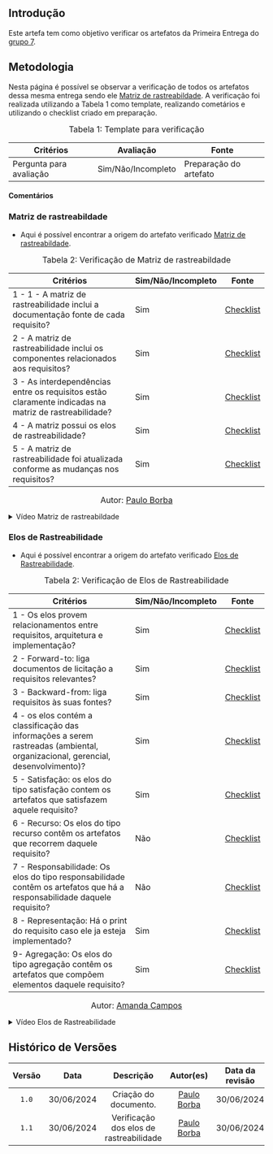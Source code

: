 ## Introdução
Este artefa tem como objetivo verificar os artefatos da Primeira Entrega do [grupo 7](https://github.com/Requisitos-de-Software/2024.1-Meu-INSS).

## Metodologia

Nesta página é possível se observar a verificação de todos os artefatos dessa mesma entrega sendo ele [Matriz de rastreabildade](https://requisitos-de-software.github.io/2024.1-Meu-INSS/rastreabilidade/matriz/). A verificação foi realizada utilizando a Tabela 1 como template, realizando cometários e utilizando o checklist criado em preparação.

<font size="3"><p style="text-align: center">Tabela 1: Template para verificação</p></font>

<center>

Critérios | Avaliação | Fonte
--|--|--
Pergunta para avaliação| Sim/Não/Incompleto| Preparação do artefato

</center>

#### Comentários


### Matriz de rastreabildade

- Aqui é possível encontrar a origem do artefato verificado [Matriz de rastreabildade](https://requisitos-de-software.github.io/2024.1-Meu-INSS/rastreabilidade/matriz/).

<font size="3"><p style="text-align: center">Tabela 2: Verificação de Matriz de rastreabildade</p></font>

Critérios  | Sim/Não/Incompleto | Fonte
--------- | ------ | ------
1 - 1 - A matriz de rastreabilidade inclui a documentação fonte de cada requisito? | Sim  | [Checklist](https://requisitos-de-software.github.io/2024.1-Meu-INSS/verificacao/preparacao/RichPicture/)
2 - A matriz de rastreabilidade inclui os componentes relacionados aos requisitos? | Sim | [Checklist](https://requisitos-de-software.github.io/2024.1-Meu-INSS/verificacao/preparacao/RichPicture/)
3 - As interdependências entre os requisitos estão claramente indicadas na matriz de rastreabilidade? | Sim | [Checklist](https://requisitos-de-software.github.io/2024.1-Meu-INSS/verificacao/preparacao/RichPicture/)
4 - A matriz possui os elos de rastreabilidade? | Sim | [Checklist](https://requisitos-de-software.github.io/2024.1-Meu-INSS/verificacao/preparacao/RichPicture/)
5 - A matriz de rastreabilidade foi atualizada conforme as mudanças nos requisitos? | Sim | [Checklist](https://requisitos-de-software.github.io/2024.1-Meu-INSS/verificacao/preparacao/RichPicture/)


<font size="3"><p style="text-align: center">Autor: [Paulo Borba](https://github.com/paulohborba)</p></font>

<details>
  <summary>Vídeo Matriz de rastreabildade</summary>
    <center>
 <iframe width="560" height="315" src="https://www.youtube.com/embed/_r0EFXME-Kw?si=ltlCBESKLmQI_UdI" title="YouTube video player" frameborder="0" allow="accelerometer; autoplay; clipboard-write; encrypted-media; gyroscope; picture-in-picture; web-share" referrerpolicy="strict-origin-when-cross-origin" allowfullscreen></iframe>
   </center>
  <font size="3"><p style="text-align: center"><b>Autor:</b> <a href="https://github.com/paulohborba">Paulo Borba</a>, 2024</p></font>
</details>

### Elos de Rastreabilidade

- Aqui é possível encontrar a origem do artefato verificado [Elos de Rastreabilidade](https://requisitos-de-software.github.io/2024.1-Meu-INSS/rastreabilidade/matriz/).

<font size="3"><p style="text-align: center">Tabela 2: Verificação de Elos de Rastreabilidade</p></font>

Critérios  | Sim/Não/Incompleto | Fonte
--------- | ------ | ------
1 - Os elos provem relacionamentos entre requisitos, arquitetura e implementação? | Sim  | [Checklist](https://requisitos-de-software.github.io/2024.1-Meu-INSS/verificacao/preparacao/RichPicture/)
2 - Forward-to: liga documentos de licitação a requisitos relevantes? | Sim | [Checklist](https://requisitos-de-software.github.io/2024.1-Meu-INSS/verificacao/preparacao/RichPicture/)
3 - Backward-from: liga requisitos às suas fontes? | Sim | [Checklist](https://requisitos-de-software.github.io/2024.1-Meu-INSS/verificacao/preparacao/RichPicture/)
4 - os elos contém a classificação das informações a serem rastreadas (ambiental, organizacional, gerencial, desenvolvimento)? | Sim | [Checklist](https://requisitos-de-software.github.io/2024.1-Meu-INSS/verificacao/preparacao/RichPicture/)
5 - Satisfação: os elos do tipo satisfação contem os artefatos que satisfazem aquele requisito? | Sim | [Checklist](https://requisitos-de-software.github.io/2024.1-Meu-INSS/verificacao/preparacao/RichPicture/)
6 - Recurso: Os elos do tipo recurso contêm os artefatos que recorrem daquele requisito? | Não | [Checklist](https://requisitos-de-software.github.io/2024.1-Meu-INSS/verificacao/preparacao/RichPicture/)
7 - Responsabilidade: Os elos do tipo responsabilidade contêm os artefatos que há a responsabilidade daquele requisito? | Não | [Checklist](https://requisitos-de-software.github.io/2024.1-Meu-INSS/verificacao/preparacao/RichPicture/)
8 - Representação: Há o print do requisito caso ele ja esteja implementado? | Sim | [Checklist](https://requisitos-de-software.github.io/2024.1-Meu-INSS/verificacao/preparacao/RichPicture/)
9- Agregação: Os elos do tipo agregação contêm os artefatos que compõem elementos daquele requisito? | Sim | [Checklist](https://requisitos-de-software.github.io/2024.1-Meu-INSS/verificacao/preparacao/RichPicture/)



<font size="3"><p style="text-align: center">Autor: [Amanda Campos](https://github.com/acamposs)</p></font>

<details>
  <summary>Vídeo Elos de Rastreabilidade</summary>
<iframe width="560" height="315" src="https://www.youtube.com/embed/bXz0tpWFzQo?si=SUkiOk4IM1_oB95W" title="YouTube video player" frameborder="0" allow="accelerometer; autoplay; clipboard-write; encrypted-media; gyroscope; picture-in-picture; web-share" referrerpolicy="strict-origin-when-cross-origin" allowfullscreen></iframe>
  <font size="3"><p style="text-align: center"><b>Autor:</b> <a href="https://github.com/acamposs">Amanda Campos</a>, 2024</p></font>
</details>



## Histórico de Versões

| Versão | Data | Descrição | Autor(es) | Data da revisão | Revisor(es) |
| :--: | :--: | :--: | :--: | :--: | :--: |
|`1.0` | 30/06/2024 | Criação do documento. | [Paulo Borba](https://github.com/paulohborba)  | 30/06/2024 |[Amanda Campos](https://github.com/acamposs) |
|`1.1` | 30/06/2024 | Verificação dos elos de rastreabilidade | [Paulo Borba](https://github.com/paulohborba)  | 30/06/2024 |[Amanda Campos](https://github.com/acamposs) |